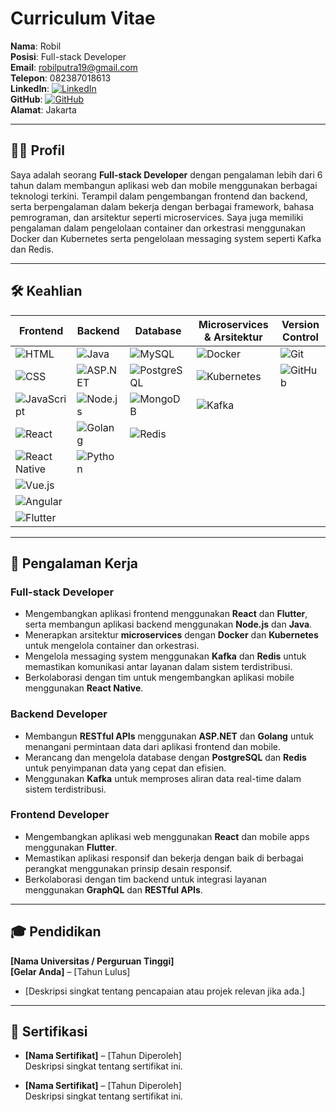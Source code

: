 # **Curriculum Vitae**

**Nama**: Robil  
**Posisi**: Full-stack Developer  
**Email**: robilputra19@gmail.com  
**Telepon**: 082387018613  
**LinkedIn**: [![LinkedIn](https://img.shields.io/badge/LinkedIn-%230077B5.svg?&style=for-the-badge&logo=linkedin&logoColor=white)](https://www.linkedin.com/in/robil)  
**GitHub**: [![GitHub](https://img.shields.io/badge/GitHub-%23000000.svg?&style=for-the-badge&logo=github&logoColor=white)](https://github.com/robilprogramer)  
**Alamat**: Jakarta

---

## **👨‍💻 Profil**

Saya adalah seorang **Full-stack Developer** dengan pengalaman lebih dari 6 tahun dalam membangun aplikasi web dan mobile menggunakan berbagai teknologi terkini. Terampil dalam pengembangan frontend dan backend, serta berpengalaman dalam bekerja dengan berbagai framework, bahasa pemrograman, dan arsitektur seperti microservices. Saya juga memiliki pengalaman dalam pengelolaan container dan orkestrasi menggunakan Docker dan Kubernetes serta pengelolaan messaging system seperti Kafka dan Redis.

---

## **🛠 Keahlian**

| **Frontend**     | **Backend**     | **Database**         | **Microservices & Arsitektur** | **Version Control**      |
|------------------|-----------------|----------------------|--------------------------------|--------------------------|
| ![HTML](https://img.shields.io/badge/HTML5-%23E34F26.svg?style=for-the-badge&logo=html5&logoColor=white) | ![Java](https://img.shields.io/badge/Java-%23F7DF1E.svg?style=for-the-badge&logo=java&logoColor=white) | ![MySQL](https://img.shields.io/badge/MySQL-%234479A1.svg?style=for-the-badge&logo=mysql&logoColor=white) | ![Docker](https://img.shields.io/badge/Docker-%232496ED.svg?style=for-the-badge&logo=docker&logoColor=white) | ![Git](https://img.shields.io/badge/Git-%23F05032.svg?style=for-the-badge&logo=git&logoColor=white) |
| ![CSS](https://img.shields.io/badge/CSS3-%231572B6.svg?style=for-the-badge&logo=css3&logoColor=white) | ![ASP.NET](https://img.shields.io/badge/.NET-%231C1C1C.svg?style=for-the-badge&logo=dotnet&logoColor=white) | ![PostgreSQL](https://img.shields.io/badge/PostgreSQL-%23336791.svg?style=for-the-badge&logo=postgresql&logoColor=white) | ![Kubernetes](https://img.shields.io/badge/Kubernetes-%233C87E2.svg?style=for-the-badge&logo=kubernetes&logoColor=white) | ![GitHub](https://img.shields.io/badge/GitHub-%23000000.svg?style=for-the-badge&logo=github&logoColor=white) |
| ![JavaScript](https://img.shields.io/badge/JavaScript-%23F7DF1E.svg?style=for-the-badge&logo=javascript&logoColor=white) | ![Node.js](https://img.shields.io/badge/Node.js-%2361DAFB.svg?style=for-the-badge&logo=node.js&logoColor=white) | ![MongoDB](https://img.shields.io/badge/MongoDB-%2347A248.svg?style=for-the-badge&logo=mongodb&logoColor=white) | ![Kafka](https://img.shields.io/badge/Kafka-%23323332.svg?style=for-the-badge&logo=apache-kafka&logoColor=white) | |
| ![React](https://img.shields.io/badge/React-%23000000.svg?style=for-the-badge&logo=react&logoColor=61DAFB) | ![Golang](https://img.shields.io/badge/Go-%2300ADD8.svg?style=for-the-badge&logo=go&logoColor=white) | ![Redis](https://img.shields.io/badge/Redis-%23DC382D.svg?style=for-the-badge&logo=redis&logoColor=white) | | |
| ![React Native](https://img.shields.io/badge/React%20Native-%23000000.svg?style=for-the-badge&logo=react&logoColor=61DAFB) | ![Python](https://img.shields.io/badge/Python-%233B4D28.svg?style=for-the-badge&logo=python&logoColor=white) | | | |
| ![Vue.js](https://img.shields.io/badge/Vue.js-%234FC08D.svg?style=for-the-badge&logo=vue.js&logoColor=white) | | | | |
| ![Angular](https://img.shields.io/badge/Angular-%23DD0031.svg?style=for-the-badge&logo=angular&logoColor=white) | | | | |
| ![Flutter](https://img.shields.io/badge/Flutter-%2302568B.svg?style=for-the-badge&logo=flutter&logoColor=white) | | | | |

---

## **💼 Pengalaman Kerja**

### **Full-stack Developer**  
- Mengembangkan aplikasi frontend menggunakan **React** dan **Flutter**, serta membangun aplikasi backend menggunakan **Node.js** dan **Java**.  
- Menerapkan arsitektur **microservices** dengan **Docker** dan **Kubernetes** untuk mengelola container dan orkestrasi.  
- Mengelola messaging system menggunakan **Kafka** dan **Redis** untuk memastikan komunikasi antar layanan dalam sistem terdistribusi.  
- Berkolaborasi dengan tim untuk mengembangkan aplikasi mobile menggunakan **React Native**.

### **Backend Developer**    
- Membangun **RESTful APIs** menggunakan **ASP.NET** dan **Golang** untuk menangani permintaan data dari aplikasi frontend dan mobile.  
- Merancang dan mengelola database dengan **PostgreSQL** dan **Redis** untuk penyimpanan data yang cepat dan efisien.  
- Menggunakan **Kafka** untuk memproses aliran data real-time dalam sistem terdistribusi.

### **Frontend Developer**  
- Mengembangkan aplikasi web menggunakan **React** dan mobile apps menggunakan **Flutter**.  
- Memastikan aplikasi responsif dan bekerja dengan baik di berbagai perangkat menggunakan prinsip desain responsif.  
- Berkolaborasi dengan tim backend untuk integrasi layanan menggunakan **GraphQL** dan **RESTful APIs**.

---

## **🎓 Pendidikan**

**[Nama Universitas / Perguruan Tinggi]**  
**[Gelar Anda]** – [Tahun Lulus]  
- [Deskripsi singkat tentang pencapaian atau projek relevan jika ada.]

---


## **📜 Sertifikasi**

- **[Nama Sertifikat]** – [Tahun Diperoleh]  
  Deskripsi singkat tentang sertifikat ini.

- **[Nama Sertifikat]** – [Tahun Diperoleh]  
  Deskripsi singkat tentang sertifikat ini.

